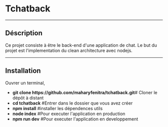<h1>Tchatback</h1>
<hr>
<h2>Déscription</h2>
Ce projet consiste à être le back-end d'une application de chat. Le but du projet est l'implementation du clean architecture avec nodejs.
<hr>

<h2>Installation</h2>
Ouvrer un terminal, 
<ul>
    <li>
    <strong>git clone https://github.com/maharyfenitra/tchatback.git</strong># Cloner le dépôt à distant
    </li>
    <li>
    <strong>cd tchatback</strong> #Entrer dans le dossier que vous avez créer
    </li>
    <li>
    <strong>npm install</strong> #installer les dépendences utils
    </li>
    <li>
    <strong>node index</strong> #Pour executer l'application en production
    </li>
    <li>
    <strong>npm run dev</strong> #Pour executer l'application en developpement
    </li>
</ul>
